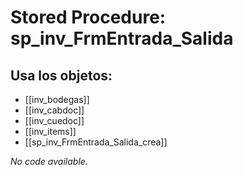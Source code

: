 # Stored Procedure: sp_inv_FrmEntrada_Salida

## Usa los objetos:
- [[inv_bodegas]]
- [[inv_cabdoc]]
- [[inv_cuedoc]]
- [[inv_items]]
- [[sp_inv_FrmEntrada_Salida_crea]]

*No code available.*
